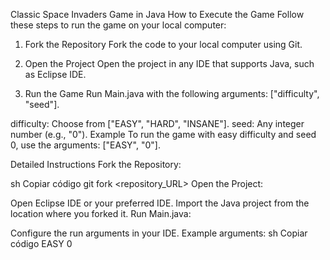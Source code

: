 Classic Space Invaders Game in Java
How to Execute the Game
Follow these steps to run the game on your local computer:

1. Fork the Repository
Fork the code to your local computer using Git.

2. Open the Project
Open the project in any IDE that supports Java, such as Eclipse IDE.

3. Run the Game
Run Main.java with the following arguments: ["difficulty", "seed"].

difficulty: Choose from ["EASY", "HARD", "INSANE"].
seed: Any integer number (e.g., "0").
Example
To run the game with easy difficulty and seed 0, use the arguments: ["EASY", "0"].

Detailed Instructions
Fork the Repository:

sh
Copiar código
git fork <repository_URL>
Open the Project:

Open Eclipse IDE or your preferred IDE.
Import the Java project from the location where you forked it.
Run Main.java:

Configure the run arguments in your IDE.
Example arguments:
sh
Copiar código
EASY 0
